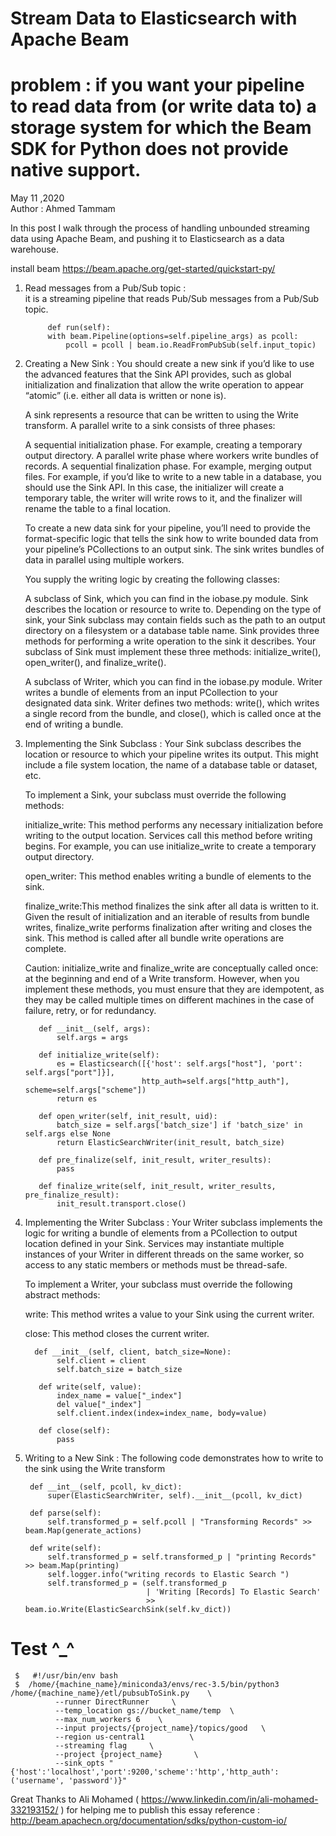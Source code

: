 # Stream Data to Elasticsearch with Apache Beam
# problem : if you want your pipeline to read data from (or write data to) a storage system for which the Beam SDK for Python does not provide native support.
May 11 ,2020    
Author : Ahmed Tammam             

In this post I walk through the process of handling unbounded streaming data using Apache Beam, and pushing it to Elasticsearch  as a data warehouse.

install beam  https://beam.apache.org/get-started/quickstart-py/ 

1. Read messages from a Pub/Sub topic :    
  it is a streaming pipeline that reads Pub/Sub messages from a Pub/Sub topic.
  
            def run(self):
            with beam.Pipeline(options=self.pipeline_args) as pcoll:
                pcoll = pcoll | beam.io.ReadFromPubSub(self.input_topic)

2. Creating a New Sink :
     You should create a new sink if you’d like to use the advanced features that the Sink API provides, such as global            initialization and finalization that allow the write operation to appear “atomic” (i.e. either all data is written or        none is).

    A sink represents a resource that can be written to using the Write transform. A parallel write to a sink consists of         three phases:

    A sequential initialization phase. For example, creating a temporary output directory.
    A parallel write phase where workers write bundles of records.
    A sequential finalization phase. For example, merging output files.
    For example, if you’d like to write to a new table in a database, you should use the Sink API. In this case, the             initializer will create a temporary table, the writer will write rows to it, and the finalizer will rename the table to     a final location.

    To create a new data sink for your pipeline, you’ll need to provide the format-specific logic that tells the sink how to     write bounded data from your pipeline’s PCollections to an output sink. The sink writes bundles of data in parallel           using multiple workers.

    You supply the writing logic by creating the following classes:

    A subclass of Sink, which you can find in the iobase.py module. Sink describes the location or resource to write to.        Depending on the type of sink, your Sink subclass may contain fields such as the path to an output directory on a            filesystem or a database table name. Sink provides three methods for performing a write operation to the sink it              describes. Your subclass of Sink must implement these three methods: initialize_write(), open_writer(), and                  finalize_write().

   A subclass of Writer, which you can find in the iobase.py module. Writer writes a bundle of elements from an input            PCollection to your designated data sink. Writer defines two methods: write(), which writes a single record from the          bundle, and close(), which is called once at the end of writing a bundle.

3. Implementing the Sink Subclass :
    Your Sink subclass describes the location or resource to which your pipeline writes its output. This might include a         file system location, the name of a database table or dataset, etc.

    To implement a Sink, your subclass must override the following methods:

    initialize_write: This method performs any necessary initialization before writing to the output location. Services call     this method before writing begins. For example, you can use initialize_write to create a temporary output directory.

    open_writer: This method enables writing a bundle of elements to the sink.

    finalize_write:This method finalizes the sink after all data is written to it. Given the result of initialization and an     iterable of results from bundle writes, finalize_write performs finalization after writing and closes the sink. This         method is called after all bundle write operations are complete.

    Caution: initialize_write and finalize_write are conceptually called once: at the beginning and end of a Write               transform.     However, when you implement these methods, you must ensure that they are idempotent, as they may be           called multiple times     on different machines in the case of failure, retry, or for redundancy.

          def __init__(self, args):
              self.args = args

          def initialize_write(self):
              es = Elasticsearch([{'host': self.args["host"], 'port': self.args["port"]}],
                                 http_auth=self.args["http_auth"], scheme=self.args["scheme"])
              return es

          def open_writer(self, init_result, uid):
              batch_size = self.args['batch_size'] if 'batch_size' in self.args else None
              return ElasticSearchWriter(init_result, batch_size)

          def pre_finalize(self, init_result, writer_results):
              pass

          def finalize_write(self, init_result, writer_results, pre_finalize_result):
              init_result.transport.close()

4. Implementing the Writer Subclass :
    Your Writer subclass implements the logic for writing a bundle of elements from a PCollection to output location defined     in your Sink. Services may instantiate multiple instances of your Writer in different threads on the same worker, so         access to any static members or methods must be thread-safe.

    To implement a Writer, your subclass must override the following abstract methods:

    write: This method writes a value to your Sink using the current writer.
    
    close: This method closes the current writer.

         def __init__(self, client, batch_size=None):
              self.client = client
              self.batch_size = batch_size

          def write(self, value):
              index_name = value["_index"]
              del value["_index"]
              self.client.index(index=index_name, body=value)

          def close(self):
              pass

5. Writing to a New Sink :
  The following code demonstrates how to write to the sink using the Write transform
  
        def __int__(self, pcoll, kv_dict):
            super(ElasticSearchWriter, self).__init__(pcoll, kv_dict)

        def parse(self):
            self.transformed_p = self.pcoll | "Transforming Records" >> beam.Map(generate_actions)

        def write(self):
            self.transformed_p = self.transformed_p | "printing Records" >> beam.Map(printing)
            self.logger.info("writing records to Elastic Search ")
            self.transformed_p = (self.transformed_p
                                  | 'Writing [Records] To Elastic Search'
                                  >> beam.io.Write(ElasticSearchSink(self.kv_dict))

# Test ^_^  
     $   #!/usr/bin/env bash     
     $  /home/{machine_name}/miniconda3/envs/rec-3.5/bin/python3  /home/{machine_name}/etl/pubsubToSink.py    \
              --runner DirectRunner     \
              --temp_location gs://bucket_name/temp  \
              --max_num_workers 6    \
              --input projects/{project_name}/topics/good   \
              --region us-central1          \
              --streaming flag     \
              --project {project_name}       \
              --sink_opts "{'host':'localhost','port':9200,'scheme':'http','http_auth':('username', 'password')}"

Great Thanks to Ali Mohamed ( https://www.linkedin.com/in/ali-mohamed-332193152/ ) for helping me  to publish this essay 
reference : http://beam.apachecn.org/documentation/sdks/python-custom-io/
